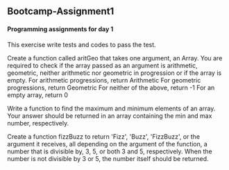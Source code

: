<h2>Bootcamp-Assignment1</h2>
<p><h4>Programming assignments for day 1</h4></p>

<p>This exercise write tests and codes to pass the test.</p>

<p>Create a function called aritGeo that takes one argument, an Array. 
You are required to check if the array passed as an argument is arithmetic, geometric, neither arithmetic nor geometric in progression or 
if the array is empty.
For arithmetic progressions, return Arithmetic
For geometric progressions, return Geometric
For neither of the above, return -1
For an empty array, return 0</p>
<p>Write a function to find the maximum and minimum elements of an array. Your answer should be returned in an array containing the min and 
max number, respectively.</p>
<p>Create a function fizzBuzz to return 'Fizz', 'Buzz', 'FizzBuzz', or the argument it receives, all depending on the argument of the 
function, a number that is divisible by, 3, 5, or both 3 and 5, respectively. When the number is not divisible by 3 or 5, the number 
itself should be returned.</p>
